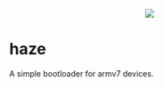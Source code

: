 <p align="center">
  <img src="https://github.com/LGK20Dev/haze-bl/assets/68894028/d93eaee7-321e-4726-bb0f-b9d37db75d97" />
</p>

# haze

A simple bootloader for armv7 devices.
